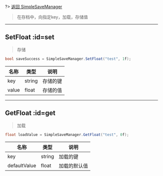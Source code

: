 ?> [返回 SimpleSaveManager](md/scripts/Simple/SimpleSaveManager.md?id=runtime)

> 在存档中，向指定key，加载，存储值

--------------------------------

## SetFloat :id=set

> 存储

```csharp
bool saveSuccess = SimpleSaveManager.SetFloat("test", 1f);
```

名称 | 类型 | 说明
-------- | -----| -----
key | string | 存储的键
value | float | 存储的值

--------------------------------

## GetFloat :id=get

> 加载

```csharp
float loadValue = SimpleSaveManager.GetFloat("test", 0f);
```

名称 | 类型 | 说明
-------- | -----| -----
key | string | 加载的键
defaultValue | float | 加载的默认值

